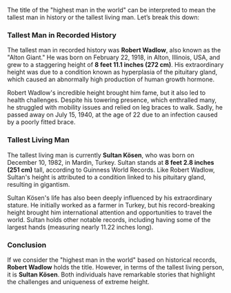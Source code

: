 The title of the "highest man in the world" can be interpreted to mean the tallest man in history or the tallest living man. Let’s break this down:

### Tallest Man in Recorded History
The tallest man in recorded history was **Robert Wadlow**, also known as the "Alton Giant." He was born on February 22, 1918, in Alton, Illinois, USA, and grew to a staggering height of **8 feet 11.1 inches (272 cm)**. His extraordinary height was due to a condition known as hyperplasia of the pituitary gland, which caused an abnormally high production of human growth hormone.

Robert Wadlow's incredible height brought him fame, but it also led to health challenges. Despite his towering presence, which enthralled many, he struggled with mobility issues and relied on leg braces to walk. Sadly, he passed away on July 15, 1940, at the age of 22 due to an infection caused by a poorly fitted brace.

### Tallest Living Man
The tallest living man is currently **Sultan Kösen**, who was born on December 10, 1982, in Mardin, Turkey. Sultan stands at **8 feet 2.8 inches (251 cm)** tall, according to Guinness World Records. Like Robert Wadlow, Sultan's height is attributed to a condition linked to his pituitary gland, resulting in gigantism.

Sultan Kösen's life has also been deeply influenced by his extraordinary stature. He initially worked as a farmer in Turkey, but his record-breaking height brought him international attention and opportunities to travel the world. Sultan holds other notable records, including having some of the largest hands (measuring nearly 11.22 inches long).

### Conclusion
If we consider the "highest man in the world" based on historical records, **Robert Wadlow** holds the title. However, in terms of the tallest living person, it is **Sultan Kösen**. Both individuals have remarkable stories that highlight the challenges and uniqueness of extreme height.